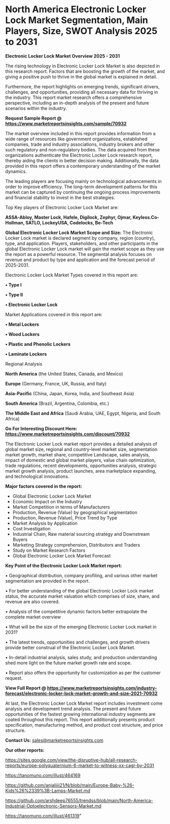 # North America Electronic Locker Lock Market Segmentation, Main Players, Size, SWOT Analysis 2025 to 2031

<Strong> Electronic Locker Lock Market Overview 2025 - 2031</strong>

The rising technology in Electronic Locker Lock Market is also depicted in this research report. Factors that are boosting the growth of the market, and giving a positive push to thrive in the global market is explained in detail.

Furthermore, the report highlights on emerging trends, significant drivers, challenges, and opportunities, providing all necessary data for thriving in the industry. This report market research offers a comprehensive perspective, including an in-depth analysis of the present and future scenarios within the industry.

<strong>Request Sample Report @ <a href=https://www.marketreportsinsights.com/sample/70932>https://www.marketreportsinsights.com/sample/70932</a></strong>

The market overview included in this report provides information from a wide range of resources like government organizations, established companies, trade and industry associations, industry brokers and other such regulatory and non-regulatory bodies. The data acquired from these organizations authenticate the Electronic Locker Lock research report, thereby aiding the clients in better decision making. Additionally, the data provided in this report offers a contemporary understanding of the market dynamics.

The leading players are focusing mainly on technological advancements in order to improve efficiency. The long-term development patterns for this market can be captured by continuing the ongoing process improvements and financial stability to invest in the best strategies.

Top Key players of Electronic Locker Lock Market are:

<strong>ASSA-Abloy, Master Lock, Hafele, Digilock, Zephyr, Ojmar, Keyless.Co-Hollman, SATLO, LockeyUSA, Codelocks, Be-Tech</strong>

<strong><b>Global Electronic Locker Lock Market Scope and Size:</b></strong>
The Electronic Locker Lock market is declared segment by company, region (country), type, and application. Players, stakeholders, and other participants in the global Electronic Locker Lock market will gain the market scope as they use the report as a powerful resource. The segmental analysis focuses on revenue and product by type and application and the forecast period of 2025-2031.

Electronic Locker Lock Market Types covered in this report are:

<strong>• Type I

• Type II

• Electronic Locker Lock</strong>

Market Applications covered in this report are:

<strong>• Metal Lockers

• Wood Lockers

• Plastic and Phenolic Lockers

• Laminate Lockers</strong> 

Regional Analysis

<strong>North America</strong> (the United States, Canada, and Mexico)

<strong>Europe</strong> (Germany, France, UK, Russia, and Italy)

<strong>Asia-Pacific</strong> (China, Japan, Korea, India, and Southeast Asia)

<strong>South America</strong> (Brazil, Argentina, Colombia, etc.)

<strong>The Middle East and Africa</strong> (Saudi Arabia, UAE, Egypt, Nigeria, and South Africa)

<strong>Go For Interesting Discount Here: <a href=https://www.marketreportsinsights.com/discount/70932>https://www.marketreportsinsights.com/discount/70932</a></strong>

The Electronic Locker Lock market report provides a detailed analysis of global market size, regional and country-level market size, segmentation market growth, market share, competitive Landscape, sales analysis, impact of domestic and global market players, value chain optimization, trade regulations, recent developments, opportunities analysis, strategic market growth analysis, product launches, area marketplace expanding, and technological innovations.

<strong><b>Major factors covered in the report:</b></strong>
<ul>
  <li>Global Electronic Locker Lock Market </li>
  <li>Economic Impact on the Industry</li>
  <li>Market Competition in terms of Manufacturers</li>
  <li>Production, Revenue (Value) by geographical segmentation</li>
  <li>Production, Revenue (Value), Price Trend by Type</li>
  <li>Market Analysis by Application</li>
  <li>Cost Investigation</li>
  <li>Industrial Chain, Raw material sourcing strategy and Downstream Buyers</li>
  <li>Marketing Strategy comprehension, Distributors and Traders</li>
  <li>Study on Market Research Factors</li>
  <li>Global Electronic Locker Lock Market Forecast</li>
</ul>

<strong><b>Key Point of the Electronic Locker Lock Market report:</b></strong>

• Geographical distribution, company profiling, and various other market segmentation are provided in the report.

• For better understanding of the global Electronic Locker Lock market status, the accurate market valuation which comprises of size, share, and revenue are also covered.

• Analysis of the competitive dynamic factors better extrapolate the complete market overview

• What will be the size of the emerging Electronic Locker Lock market in 2031?

• The latest trends, opportunities and challenges, and growth drivers provide better construal of the Electronic Locker Lock Market.

• In-detail industrial analysis, sales study, and production understanding shed more light on the future market growth rate and scope.

• Report also offers the opportunity for customization as per the customer request.

<strong><b>View Full Report @ <a href=https://www.marketreportsinsights.com/industry-forecast/electronic-locker-lock-market-growth-and-size-2021-70932>https://www.marketreportsinsights.com/industry-forecast/electronic-locker-lock-market-growth-and-size-2021-70932</a></b></strong>


At last, the Electronic Locker Lock Market report includes investment come analysis and development trend analysis. The present and future opportunities of the fastest growing international industry segments are coated throughout this report. This report additionally presents product specification, manufacturing method, and product cost structure, and price structure.

<strong>Contact Us:</strong>
sales@marketreportsinsights.com

<strong>Our other reports:</strong>

<a href=https://sites.google.com/view/the-disruptive-hub/all-research-reports/europe-polyquaternium-6-market-to-witness-xx-cagr-by-2031>https://sites.google.com/view/the-disruptive-hub/all-research-reports/europe-polyquaternium-6-market-to-witness-xx-cagr-by-2031</a>

<a href=https://tanomuno.com/illust/464169>https://tanomuno.com/illust/464169</a>

<a href=https://github.com/anjaliiii21/N/blob/main/Europe-Baby-%26-Kids%26%2339%3B-Lamps-Market.md>https://github.com/anjaliiii21/N/blob/main/Europe-Baby-%26-Kids%26%2339%3B-Lamps-Market.md</a>

<a href=https://github.com/arshdeep76555/trendss/blob/main/North-America-Industrial-Optoelectronic-Sensors-Market.md>https://github.com/arshdeep76555/trendss/blob/main/North-America-Industrial-Optoelectronic-Sensors-Market.md</a>

<a href=https://tanomuno.com/illust/461319>https://tanomuno.com/illust/461319</a>"
